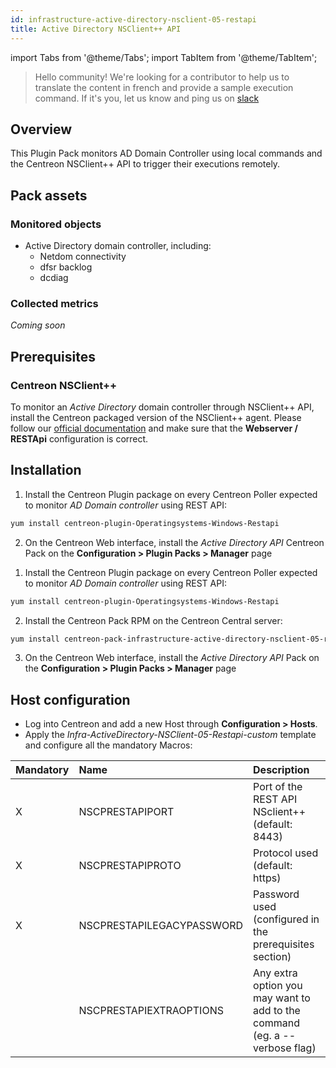 ```yaml
---
id: infrastructure-active-directory-nsclient-05-restapi
title: Active Directory NSClient++ API
---
```

import Tabs from '@theme/Tabs';
import TabItem from '@theme/TabItem';


> Hello community! We're looking for a contributor to help us to translate the 
content in french and provide a sample execution command. If it's you, let us 
know and ping us on [slack](https://centreon.slack.com)

## Overview

This Plugin Pack monitors AD Domain Controller using local commands and the 
Centreon NSClient++ API to trigger their executions remotely.

## Pack assets

### Monitored objects

* Active Directory domain controller, including:
    * Netdom connectivity
    * dfsr backlog
    * dcdiag

### Collected metrics

*Coming soon*

## Prerequisites

### Centreon NSClient++

To monitor an *Active Directory* domain controller through NSClient++ API, install the Centreon packaged version 
of the NSClient++ agent. Please follow our [official documentation](../tutorials/centreon-nsclient-tutorial) 
and make sure that the **Webserver / RESTApi** configuration is correct.

## Installation 

<Tabs groupId="sync">
<TabItem value="Online IMP Licence & IT-100 Editions" label="Online IMP Licence & IT-100 Editions">

1. Install the Centreon Plugin package on every Centreon Poller expected to monitor *AD Domain controller* using REST API:

```bash
yum install centreon-plugin-Operatingsystems-Windows-Restapi
```

2. On the Centreon Web interface, install the *Active Directory API* Centreon Pack on the **Configuration > Plugin Packs > Manager** page

</TabItem>
<TabItem value="Offline IMP License" label="Offline IMP License">

1. Install the Centreon Plugin package on every Centreon Poller expected to monitor *AD Domain controller* using REST API:

```bash
yum install centreon-plugin-Operatingsystems-Windows-Restapi
```

2. Install the Centreon Pack RPM on the Centreon Central server:

```bash
yum install centreon-pack-infrastructure-active-directory-nsclient-05-restapi
```

3. On the Centreon Web interface, install the *Active Directory API* Pack on the **Configuration > Plugin Packs > Manager** page

</TabItem>
</Tabs>

## Host configuration

* Log into Centreon and add a new Host through **Configuration > Hosts**.
* Apply the *Infra-ActiveDirectory-NSClient-05-Restapi-custom* template and configure all the mandatory Macros:

| Mandatory | Name                      | Description                                                                |
| :-------- | :------------------------ | :------------------------------------------------------------------------- |
| X         | NSCPRESTAPIPORT           | Port of the REST API NSclient++ (default: 8443)                            |
| X         | NSCPRESTAPIPROTO          | Protocol used (default: https)                                             |
| X         | NSCPRESTAPILEGACYPASSWORD | Password used (configured in the prerequisites section)                    |
|           | NSCPRESTAPIEXTRAOPTIONS   | Any extra option you may want to add to the command (eg. a --verbose flag) |